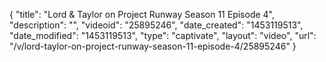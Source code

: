 {
    "title": "Lord & Taylor on Project Runway Season 11 Episode 4",
    "description": "",
    "videoid": "25895246",
    "date_created": "1453119513",
    "date_modified": "1453119513",
    "type": "captivate",
    "layout": "video",
    "url": "\/v\/lord-taylor-on-project-runway-season-11-episode-4\/25895246"
}